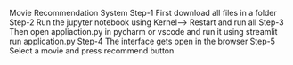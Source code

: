Movie Recommendation System
Step-1 First download all files in a folder
Step-2 Run the jupyter notebook using Kernel--> Restart and run all
Step-3 Then open appliaction.py in pycharm or vscode and run it using streamlit run application.py
Step-4 The interface gets open in the browser
Step-5 Select a movie and press recommend button
